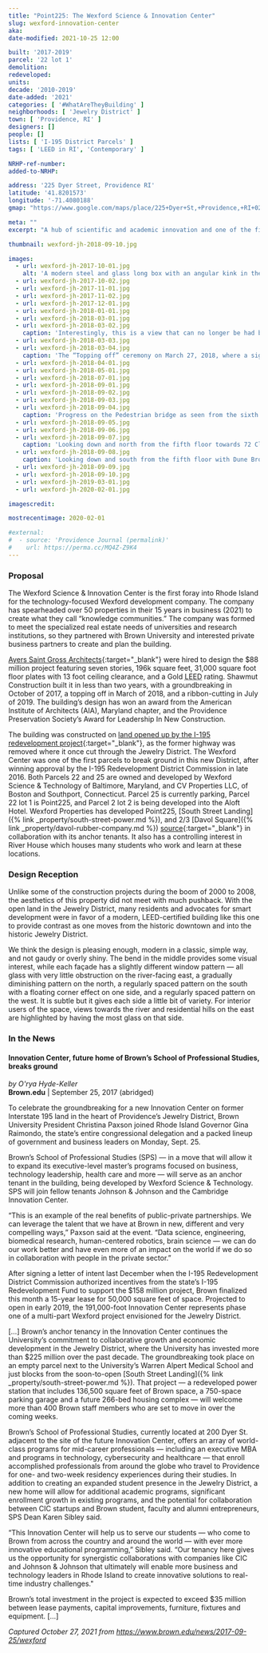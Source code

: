 ```yaml
---
title: "Point225: The Wexford Science & Innovation Center"
slug: wexford-innovation-center
aka:
date-modified: 2021-10-25 12:00

built: '2017-2019'
parcel: '22 lot 1'
demolition:
redeveloped:
units:
decade: '2010-2019'
date-added: '2021'
categories: [ '#WhatAreTheyBuilding' ]
neighborhoods: [ 'Jewelry District' ]
town: [ 'Providence, RI' ]
designers: []
people: []
lists: [ 'I-195 District Parcels' ]
tags: [ 'LEED in RI', 'Contemporary' ]

NRHP-ref-number:
added-to-NRHP:

address: '225 Dyer Street, Providence RI'
latitude: '41.8201573'
longitude: '-71.4080188'
gmap: "https://www.google.com/maps/place/225+Dyer+St,+Providence,+RI+02903/@41.8201573,-71.4080188,15z/data=!4m13!1m7!3m6!1s0x89e44515bb1f3ad9:0x32a107a554a713c0!2s225+Dyer+St,+Providence,+RI+02903!3b1!8m2!3d41.8201488!4d-71.4084323!3m4!1s0x89e44515bb1f3ad9:0x32a107a554a713c0!8m2!3d41.8201488!4d-71.4084323"

meta: ""
excerpt: "A hub of scientific and academic innovation and one of the first projects to break ground in the newly available I-195 District"

thumbnail: wexford-jh-2018-09-10.jpg

images:
  - url: wexford-jh-2017-10-01.jpg
    alt: 'A modern steel and glass long box with an angular kink in the middle. It is seven stories high with a large coverered entrance and a punctuation for a roof deck on the east-facing façade. The modern building is effecient up to a LEED Gold rating. '
  - url: wexford-jh-2017-10-02.jpg
  - url: wexford-jh-2017-11-01.jpg
  - url: wexford-jh-2017-11-02.jpg
  - url: wexford-jh-2017-12-01.jpg
  - url: wexford-jh-2018-01-01.jpg
  - url: wexford-jh-2018-03-01.jpg
  - url: wexford-jh-2018-03-02.jpg
    caption: 'Interestingly, this is a view that can no longer be had because a new project occupies the greenspace in the foreground'
  - url: wexford-jh-2018-03-03.jpg
  - url: wexford-jh-2018-03-04.jpg
    caption: 'The “Topping off” ceremony on March 27, 2018, where a signed piece of iron went into place to signify that last bit of the top-most structure is in place'
  - url: wexford-jh-2018-04-01.jpg
  - url: wexford-jh-2018-05-01.jpg
  - url: wexford-jh-2018-07-01.jpg
  - url: wexford-jh-2018-09-01.jpg
  - url: wexford-jh-2018-09-02.jpg
  - url: wexford-jh-2018-09-03.jpg
  - url: wexford-jh-2018-09-04.jpg
    caption: 'Progress on the Pedestrian bridge as seen from the sixth floor of the Wexford building'
  - url: wexford-jh-2018-09-05.jpg
  - url: wexford-jh-2018-09-06.jpg
  - url: wexford-jh-2018-09-07.jpg
    caption: 'Looking down and north from the fifth floor towards 72 Clifford Street (left) and Nabsys at 60 Cliffird Street (center right) with foundation construction on the Garrahy Judicial Complex Parking Garage underway'
  - url: wexford-jh-2018-09-08.jpg
    caption: 'Looking down and south from the fifth floor with Dune Brothers right below'
  - url: wexford-jh-2018-09-09.jpg
  - url: wexford-jh-2018-09-10.jpg
  - url: wexford-jh-2019-03-01.jpg
  - url: wexford-jh-2020-02-01.jpg

imagescredit:

mostrecentimage: 2020-02-01

#external:
#  - source: 'Providence Journal (permalink)'
#    url: https://perma.cc/MQ4Z-Z9K4
---
```


### Proposal

The Wexford Science & Innovation Center is the first foray into Rhode Island for the technology-focused Wexford development company. The company has spearheaded over 50 properties in their 15 years in business (2021) to create what they call “knowledge communities.” The company was formed to meet the specialized real estate needs of universities and research institutions, so they partnered with Brown University and interested private business partners to create and plan the building. 

[Ayers Saint Gross Architects](//ayerssaintgross.com/portfolio/providence-innovation-center/){:target="_blank"} were hired to design the $88 million project featuring seven stories, 196k square feet, 31,000 square foot floor plates with 13 foot ceiling clearance, and a Gold <abbr title="Leadership in Energy and Environmental Design (LEED)">LEED</abbr> rating. Shawmut Construction built it in less than two years, with a groundbreaking in October of 2017, a topping off in March of 2018, and a ribbon-cutting in July of 2019. The building’s design has won an award from the American Institute of Architects (<span class="abbr">AIA</span>), Maryland chapter, and the Providence Preservation Society’s Award for Leadership In New Construction. 

The building was constructed on [land opened up by the I-195 redevelopment project](//www.195district.com/about/district-land/){:target="_blank"}, as the former highway was removed where it once cut through the Jewelry District. The Wexford Center was one of the first parcels to break ground in this new District, after winning approval by the I-195 Redevelopment District Commission in late 2016. Both Parcels 22 and 25 are owned and developed by Wexford Science & Technology of Baltimore, Maryland, and CV Properties LLC, of Boston and Southport, Connecticut. Parcel 25 is currently parking, Parcel 22 lot 1 is Point225, and Parcel 2 lot 2 is being developed into the Aloft Hotel. Wexford Properties has developed Point225, [South Street Landing]({% link _property/south-street-power.md %}), and 2/3 [Davol Square]({% link _property/davol-rubber-company.md %}) [source](//wexfordscitech.com/community/providence-innovation-design-district/){:target="_blank"} in collaboration with its anchor tenants. It also has a controlling interest in River House which houses many students who work and learn at these locations. 


### Design Reception

Unlike some of the construction projects during the boom of 2000 to 2008, the aesthetics of this property did not meet with much pushback. With the open land in the Jewelry District, many residents and advocates for smart development were in favor of a modern, <span class="abbr">LEED</span>-certified building like this one to provide contrast as one moves from the historic downtown and into the historic Jewelry District. 

We think the design is pleasing enough, modern in a classic, simple way, and not gaudy or overly shiny. The bend in the middle provides some visual interest, while each façade has a slightly different window pattern — all glass with very little obstruction on the river-facing east, a gradually diminishing pattern on the north, a regularly spaced pattern on the south with a floating corner effect on one side, and a regularly spaced pattern on the west. It is subtle but it gives each side a little bit of variety. For interior users of the space, views towards the river and residential hills on the east are highlighted by having the most glass on that side. 


### In the News

#### Innovation Center, future home of Brown’s School of Professional Studies, breaks ground

_by O'rya Hyde-Keller_  
**Brown.edu** | September 25, 2017 (abridged)

To celebrate the groundbreaking for a new Innovation Center on former Interstate 195 land in the heart of Providence’s Jewelry District, Brown University President Christina Paxson joined Rhode Island Governor Gina Raimondo, the state’s entire congressional delegation and a packed lineup of government and business leaders on Monday, Sept. 25.

Brown’s School of Professional Studies (SPS) — in a move that will allow it to expand its executive-level master’s programs focused on business, technology leadership, health care and more — will serve as an anchor tenant in the building, being developed by Wexford Science & Technology. SPS will join fellow tenants Johnson & Johnson and the Cambridge Innovation Center.

“This is an example of the real benefits of public-private partnerships. We can leverage the talent that we have at Brown in new, different and very compelling ways,” Paxson said at the event. “Data science, engineering, biomedical research, human-centered robotics, brain science — we can do our work better and have even more of an impact on the world if we do so in collaboration with people in the private sector.”

After signing a letter of intent last December when the I-195 Redevelopment District Commission authorized incentives from the state’s I-195 Redevelopment Fund to support the $158 million project, Brown finalized this month a 15-year lease for 50,000 square feet of space. Projected to open in early 2019, the 191,000-foot Innovation Center represents phase one of a multi-part Wexford project envisioned for the Jewelry District.

[…] Brown’s anchor tenancy in the Innovation Center continues the University’s commitment to collaborative growth and economic development in the Jewelry District, where the University has invested more than $225 million over the past decade. The groundbreaking took place on an empty parcel next to the University’s Warren Alpert Medical School and just blocks from the soon-to-open [South Street Landing]({% link _property/south-street-power.md %}). That project — a redeveloped power station that includes 136,500 square feet of Brown space, a 750-space parking garage and a future 266-bed housing complex — will welcome more than 400 Brown staff members who are set to move in over the coming weeks.

Brown’s School of Professional Studies, currently located at 200 Dyer St. adjacent to the site of the future Innovation Center, offers an array of world-class programs for mid-career professionals — including an executive MBA and programs in technology, cybersecurity and healthcare​ — that enroll accomplished professionals from around the globe who travel to Providence for one- and two-week residency experiences during their studies. In addition to creating an expanded student presence in the Jewelry District, a new home will allow for additional academic programs, significant enrollment growth in existing programs, and the potential for collaboration between CIC startups and Brown student, faculty and alumni entrepreneurs, SPS Dean Karen Sibley said.

“This Innovation Center will help us to serve our students — who come to Brown from across the country and around the world — with ever more innovative educational programming,” Sibley said. “Our tenancy here gives us the opportunity for synergistic collaborations with companies like CIC and Johnson & Johnson that ultimately will enable more business and technology leaders in Rhode Island to create innovative solutions to real-time industry challenges."

Brown’s total investment in the project is expected to exceed $35 million between lease payments, capital improvements, furniture, fixtures and equipment. […]

_Captured October 27, 2021 from https://www.brown.edu/news/2017-09-25/wexford_
